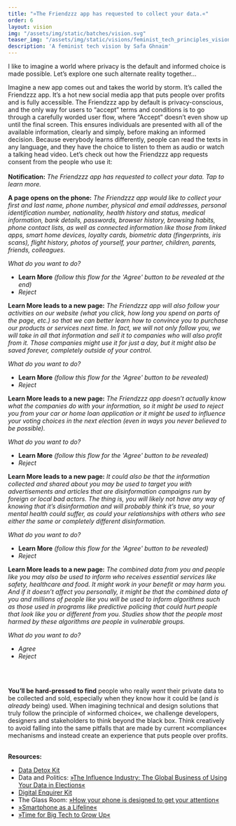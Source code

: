 ```yaml
---
title: "»The Friendzzz app has requested to collect your data.«"
order: 6
layout: vision
img: "/assets/img/static/batches/vision.svg"
teaser_img: "/assets/img/static/visions/feminist_tech_principles_vision_6.jpg"
description: 'A feminist tech vision by Safa Ghnaim'
---
```


I like to imagine a world where privacy is the default and informed choice is made possible. Let’s explore one such alternate reality together... 

Imagine a new app comes out and takes the world by storm. It’s called the Friendzzz app. It’s a hot new social media app that puts people over profits and is fully accessible. The Friendzzz app by default is privacy-conscious, and the only way for users to “accept” terms and conditions is to go through a carefully worded user flow, where “Accept” doesn’t even show up until the final screen. This ensures individuals are presented with all of the available information, clearly and simply, before making an informed decision. Because everybody learns differently, people can read the texts in any language, and they have the choice to listen to them as audio or watch a talking head video. Let’s check out how the Friendzzz app requests consent from the people who use it:
<br>
<br>
**Notification:** _The Friendzzz app has requested to collect your data. Tap to learn more._

**A page opens on the phone:** _The Friendzzz app would like to collect your first and last name, phone number, physical and email addresses, personal identification number, nationality, health history and status, medical information, bank details, passwords, browser history, browsing habits, phone contact lists, as well as connected information like those from linked apps, smart home devices, loyalty cards, biometric data (fingerprints, iris scans), flight history, photos of yourself, your partner, children, parents, friends, colleagues._

_What do you want to do?_ 

- **Learn More** _(follow this flow for the 'Agree' button to be revealed at the end)_
- _Reject_

**Learn More leads to a new page:** _The Friendzzz app will also follow your activities on our website (what you click, how long you spend on parts of the page, etc.) so that we can better learn how to convince you to purchase our products or services next time. In fact, we will not only follow you, we will take in all that information and sell it to companies who will also profit from it. Those companies might use it for just a day, but it might also be saved forever, completely outside of your control._

_What do you want to do?_ 

- **Learn More** _(follow this flow for the 'Agree' button to be revealed)_
- _Reject_

**Learn More leads to a new page:** _The Friendzzz app doesn’t actually know what the companies do with your information, so it might be used to reject you from your car or home loan application or it might be used to influence your voting choices in the next election (even in ways you never believed to be possible)._

_What do you want to do?_ 

- **Learn More** _(follow this flow for the 'Agree' button to be revealed)_
- _Reject_

**Learn More leads to a new page:** _It could also be that the information collected and shared about you may be used to target you with advertisements and articles that are disinformation campaigns run by foreign or local bad actors. The thing is, you will likely not have any way of knowing that it’s disinformation and will probably think it’s true, so your mental health could suffer, as could your relationships with others who see either the same or completely different disinformation._

_What do you want to do?_ 

- **Learn More** _(follow this flow for the 'Agree' button to be revealed)_
- _Reject_

**Learn More leads to a new page:** _The combined data from you and people like you may also be used to inform who receives essential services like safety, healthcare and food. It might work in your benefit or may harm you. And if it doesn’t affect you personally, it might be that the combined data of you and millions of people like you will be used to inform algorithms such as those used in programs like predictive policing that could hurt people that look like you or different from you. Studies show that the people most harmed by these algorithms are people in vulnerable groups._

_What do you want to do?_ 

- _Agree_
- _Reject_
<br>
<br>

**You’ll be hard-pressed to find** people who really _want_ their private data to be collected and sold, especially when they know how it could be (and _is already_ being) used. 
When imagining technical and design solutions that truly follow the principle of »informed choice«, we challenge developers, designers and stakeholders to think beyond the black box. Think creatively to avoid falling into the same pitfalls that are made by current »compliance« mechanisms and instead create an experience that puts people over profits.
<br>
<br>

**Resources:**

- [Data Detox Kit](https://datadetoxkit.org/)
- Data and Politics: [»The Influence Industry: The Global Business of Using Your Data in Elections«](https://ourdataourselves.tacticaltech.org/posts/influence-industry/)
- [Digital Enquirer Kit](https://online.atingi.org/course/view.php?id=1161) 
- The Glass Room: [»How your phone is designed to get your attention«](https://theglassroom.org/en/capsule-1-0/exhibits/how-your-phone-grabs-your-attention/)
- [»Smartphone as a Lifeline«](https://tacticaltech.org/news/smartphone-as-lifeline)
- [»Time for Big Tech to Grow Up«](https://tacticaltech.org/news/big-tech-grow-up)








